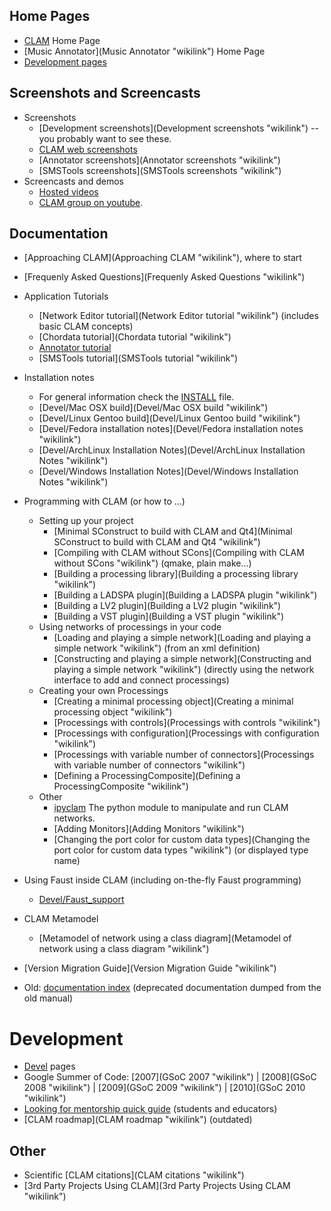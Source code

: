 Home Pages
----------

-   [CLAM](http://clam-project.org) Home Page
-   [Music Annotator](Music Annotator "wikilink") Home Page
-   [Development pages](Devel "wikilink")

Screenshots and Screencasts
---------------------------

-   Screenshots
    -   [Development screenshots](Development screenshots "wikilink") --you probably want to see these.
    -   [CLAM web screenshots](http://clam-project.org/screenshots.html)
    -   [Annotator screenshots](Annotator screenshots "wikilink")
    -   [SMSTools screenshots](SMSTools screenshots "wikilink")
-   Screencasts and demos
    -   [Hosted videos](http://clam-project.org/videos)
    -   [CLAM group on youtube](http://www.youtube.com/group/clamproject).

Documentation
-------------

-   [Approaching CLAM](Approaching CLAM "wikilink"), where to start

-   [Frequenly Asked Questions](Frequenly Asked Questions "wikilink")

-   Application Tutorials
    -   [Network Editor tutorial](Network Editor tutorial "wikilink") (includes basic CLAM concepts)
    -   [Chordata tutorial](Chordata tutorial "wikilink")
    -   [Annotator tutorial](Manual_Annotator "wikilink")
    -   [SMSTools tutorial](SMSTools tutorial "wikilink")

-   Installation notes
    -   For general information check the [INSTALL](http://clam-project.org/clam/trunk/CLAM/INSTALL) file.
    -   [Devel/Mac OSX build](Devel/Mac OSX build "wikilink")
    -   [Devel/Linux Gentoo build](Devel/Linux Gentoo build "wikilink")
    -   [Devel/Fedora installation notes](Devel/Fedora installation notes "wikilink")
    -   [Devel/ArchLinux Installation Notes](Devel/ArchLinux Installation Notes "wikilink")
    -   [Devel/Windows Installation Notes](Devel/Windows Installation Notes "wikilink")

-   Programming with CLAM (or how to ...)
    -   Setting up your project
        -   [Minimal SConstruct to build with CLAM and Qt4](Minimal SConstruct to build with CLAM and Qt4 "wikilink")
        -   [Compiling with CLAM without SCons](Compiling with CLAM without SCons "wikilink") (qmake, plain make...)
        -   [Building a processing library](Building a processing library "wikilink")
        -   [Building a LADSPA plugin](Building a LADSPA plugin "wikilink")
        -   [Building a LV2 plugin](Building a LV2 plugin "wikilink")
        -   [Building a VST plugin](Building a VST plugin "wikilink")
    -   Using networks of processings in your code
        -   [Loading and playing a simple network](Loading and playing a simple network "wikilink") (from an xml definition)
        -   [Constructing and playing a simple network](Constructing and playing a simple network "wikilink") (directly using the network interface to add and connect processings)
    -   Creating your own Processings
        -   [Creating a minimal processing object](Creating a minimal processing object "wikilink")
        -   [Processings with controls](Processings with controls "wikilink")
        -   [Processings with configuration](Processings with configuration "wikilink")
        -   [Processings with variable number of connectors](Processings with variable number of connectors "wikilink")
        -   [Defining a ProcessingComposite](Defining a ProcessingComposite "wikilink")
    -   Other
        -   [ipyclam](ipyclam "wikilink") The python module to manipulate and run CLAM networks.
        -   [Adding Monitors](Adding Monitors "wikilink")
        -   [Changing the port color for custom data types](Changing the port color for custom data types "wikilink") (or displayed type name)
-   Using Faust inside CLAM (including on-the-fly Faust programming)
    -   [Devel/Faust\_support](Devel/Faust_support "wikilink")
-   CLAM Metamodel
    -   [Metamodel of network using a class diagram](Metamodel of network using a class diagram "wikilink")
-   [Version Migration Guide](Version Migration Guide "wikilink")

-   Old: [documentation index](DeprecatedDoc/CLAMUserManual "wikilink") (deprecated documentation dumped from the old manual)

Development
===========

-   [Devel](Devel "wikilink") pages
-   Google Summer of Code: [2007](GSoC 2007 "wikilink") | [2008](GSoC 2008 "wikilink") | [2009](GSoC 2009 "wikilink") | [2010](GSoC 2010 "wikilink")
-   [Looking for mentorship quick guide](http://www.teachingopensource.org/index.php/Help_Wanted:_CLAM_Project) (students and educators)
-   [CLAM roadmap](CLAM roadmap "wikilink") (outdated)

Other
-----

-   Scientific [CLAM citations](CLAM citations "wikilink")
-   [3rd Party Projects Using CLAM](3rd Party Projects Using CLAM "wikilink")

